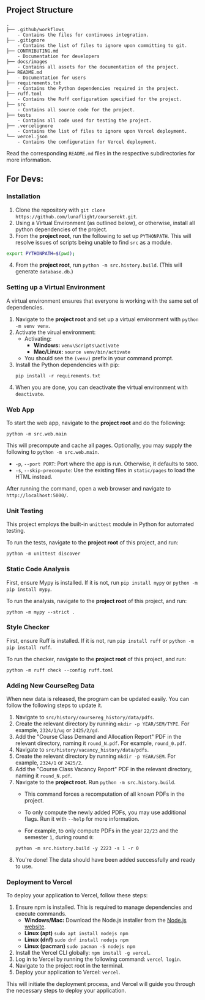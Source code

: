 ## Project Structure

```
.
├── .github/workflows
    - Contains the files for continuous integration.
├── .gitignore
    - Contains the list of files to ignore upon committing to git.
├── CONTRIBUTING.md
    - Documentation for developers
├── docs/images
    - Contains all assets for the documentation of the project.
├── README.md
    - Documentation for users
├── requirements.txt
    - Contains the Python dependencies required in the project.
├── ruff.toml
    - Contains the Ruff configuration specified for the project.
├── src
    - Contains all source code for the project.
├── tests
    - Contains all code used for testing the project.
├── .vercelignore
    - Contains the list of files to ignore upon Vercel deployment.
└── vercel.json
    - Contains the configuration for Vercel deployment.
```

Read the corresponding `README.md` files in the respective subdirectories for more information.

## For Devs:

### Installation

1. Clone the repository with `git clone https://github.com/lunaflight/courserekt.git`.
2. Using a Virtual Environment (as outlined below), or otherwise, install all python dependencies of the project.
3. From the **project root**, run the following to set up `PYTHONPATH`. This will resolve issues of scripts being unable to find `src` as a module.
```sh
export PYTHONPATH=$(pwd);
```
4. From the **project root**, run `python -m src.history.build`. (This will generate `database.db`.)

### Setting up a Virtual Environment
A virtual environment ensures that everyone is working with the same set of dependencies.

1. Navigate to the **project root** and set up a virtual environment with `python -m venv venv`.
2. Activate the virual environment:
    - Activating:
        - **Windows:** `venv\Scripts\activate`
        - **Mac/Linux:** `source venv/bin/activate`
    - You should see the `(venv)` prefix in your command prompt.
3. Install the Python dependencies with pip:
    ```shell
    pip install -r requirements.txt
    ```
4. When you are done, you can deactivate the virtual environment with `deactivate`.

### Web App

To start the web app, navigate to the **project root** and do the following:

```shell
python -m src.web.main
```

This will precompute and cache all pages.
Optionally, you may supply the following to `python -m src.web.main`.
- `-p`, `--port PORT`: Port where the app is run. Otherwise, it defaults to `5000`.
- `-s`, `--skip-precompute`: Use the existing files in `static/pages` to load the HTML instead.

After running the command, open a web browser and navigate to `http://localhost:5000/`. 

### Unit Testing

This project employs the built-in `unittest` module in Python for automated testing.

To run the tests, navigate to the **project root** of this project, and run:

```shell
python -m unittest discover
```

### Static Code Analysis

First, ensure Mypy is installed. If it is not, run `pip install mypy` or `python -m pip install mypy`.

To run the analysis, navigate to the **project root** of this project, and run:

```shell
python -m mypy --strict .
```

### Style Checker

First, ensure Ruff is installed. If it is not, run `pip install ruff` or `python -m pip install ruff`.

To run the checker, navigate to the **project root** of this project, and run:

```shell
python -m ruff check --config ruff.toml
```

### Adding New CourseReg Data
When new data is released, the program can be updated easily. You can follow the following steps to update it.

1. Navigate to `src/history/coursereg_history/data/pdfs`. 
2. Create the relevant directory by running `mkdir -p YEAR/SEM/TYPE`. For example, `2324/1/ug` or `2425/2/gd`.
3. Add the "Course Class Demand and Allocation Report" PDF in the relevant directory, naming it `round_N.pdf`.
For example, `round_0.pdf`.
4. Navigate to `src/history/vacancy_history/data/pdfs`. 
5. Create the relevant directory by running `mkdir -p YEAR/SEM`. For example, `2324/1` or `2425/2`.
6. Add the "Course Class Vacancy Report" PDF in the relevant directory, naming it `round_N.pdf`.
7. Navigate to the **project root**. Run `python -m src.history.build`.
    - This command forces a recomputation of all known PDFs in the project.

    - To only compute the newly added PDFs, you may use additional flags. Run it with `--help` for more information.

    - For example, to only compute PDFs in the year `22/23` and the semester `1`, during round `0`:
    ```shell
    python -m src.history.build -y 2223 -s 1 -r 0
    ```
8. You're done! The data should have been added successfully and ready to use.

### Deployment to Vercel

To deploy your application to Vercel, follow these steps:

1. Ensure npm is installed. This is required to manage dependencies and execute commands.
    - **Windows/Mac:** Download the Node.js installer from the [Node.js website](https://nodejs.org/en/download/).
    - **Linux (apt)** `sudo apt install nodejs npm`
    - **Linux (dnf)** `sudo dnf install nodejs npm`
    - **Linux (pacman)** `sudo pacman -S nodejs npm`
2. Install the Vercel CLI globally: `npm install -g vercel`.
3. Log in to Vercel by running the following command: `vercel login`.
4. Navigate to the project root in the terminal.
5. Deploy your application to Vercel: `vercel`.

This will initiate the deployment process, and Vercel will guide you through the necessary steps to deploy your application.
